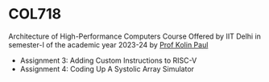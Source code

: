 # COL718
Architecture of High-Performance Computers Course Offered by IIT Delhi in semester-I of the academic year 2023-24 by [Prof Kolin Paul](https://www.cse.iitd.ac.in/~kolin/Kolins_Web_Home/My_Home.html)

- Assignment 3: Adding Custom Instructions to RISC-V
- Assignment 4: Coding Up A Systolic Array Simulator
